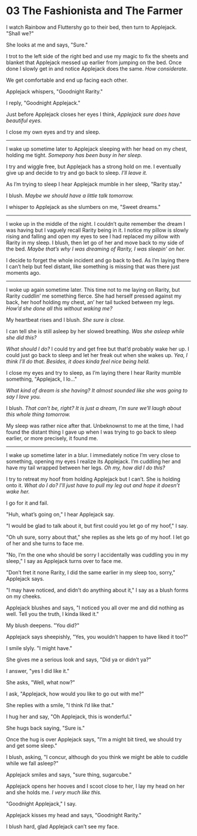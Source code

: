 # 03 The Fashionista and The Farmer

I watch Rainbow and Fluttershy go to their bed, then turn to Applejack. "Shall we?"

She looks at me and says, "Sure."

I trot to the left side of the right bed and use my magic to fix the sheets and blanket that Applejack messed up earlier from jumping on the bed. Once done I slowly get in and notice Applejack does the same. *How considerate.*

We get comfortable and end up facing each other.

Applejack whispers, "Goodnight Rarity."

I reply, "Goodnight Applejack."

Just before Applejack closes her eyes I think, *Applejack sure does have beautiful eyes.*

I close my own eyes and try and sleep.

***

I wake up sometime later to Applejack sleeping with her head on my chest, holding me tight. *Somepony has been busy in her sleep.*

I try and wiggle free, but Applejack has a strong hold on me. I eventually give up and decide to try and go back to sleep. *I’ll leave it.*

As I’m trying to sleep I hear Applejack mumble in her sleep, "Rarity stay."

I blush. *Maybe we should have a little talk tomorrow.*

I whisper to Applejack as she slumbers on me, "Sweet dreams."

***

I woke up in the middle of the night. I couldn’t quite remember the dream I was having but I vaguely recall Rarity being in it. I notice my pillow is slowly rising and falling and open my eyes to see I had replaced my pillow with Rarity in my sleep. I blush, then let go of her and move back to my side of the bed. *Maybe that’s why I was dreaming of Rarity, I was sleepin’ on her.*

I decide to forget the whole incident and go back to bed. As I’m laying there I can’t help but feel distant, like something is missing that was there just moments ago.

***

I woke up again sometime later. This time not to me laying on Rarity, but Rarity cuddlin’ me something fierce. She had herself pressed against my back, her hoof holding my chest, an’ her tail tucked between my legs. *How’d she done all this without waking me?*

My heartbeat rises and I blush. *She sure is close.*

I can tell she is still asleep by her slowed breathing. *Was she asleep while she did this?*

*What should I do?* I could try and get free but that’d probably wake her up. I could just go back to sleep and let her freak out when she wakes up. *Yea, I think I’ll do that. Besides, it does kinda feel nice being held.*

I close my eyes and try to sleep, as I’m laying there I hear Rarity mumble something, "Applejack, I lo..."

*What kind of dream is she having? It almost sounded like she was going to say I love you.*

I blush. *That can’t be, right? It is just a dream, I’m sure we’ll laugh about this whole thing tomorrow.*

My sleep was rather nice after that. Unbeknownst to me at the time, I had found the distant thing I gave up when I was trying to go back to sleep earlier, or more precisely, it found me.

***

I wake up sometime later in a blur. I immediately notice I’m very close to something, opening my eyes I realize its Applejack. I’m cuddling her and have my tail wrapped between her legs. *Oh my, how did I do this?*

I try to retreat my hoof from holding Applejack but I can’t. She is holding onto it. *What do I do? I’ll just have to pull my leg out and hope it doesn’t wake her.*

I go for it and fail.

"Huh, what’s going on," I hear Applejack say.

"I would be glad to talk about it, but first could you let go of my hoof," I say.

"Oh uh sure, sorry about that," she replies as she lets go of my hoof. I let go of her and she turns to face me.

"No, I’m the one who should be sorry I accidentally was cuddling you in my sleep," I say as Applejack turns over to face me.

"Don’t fret it none Rarity, I did the same earlier in my sleep too, sorry," Applejack says.

"I may have noticed, and didn’t do anything about it," I say as a blush forms on my cheeks.

Applejack blushes and says, "I noticed you all over me and did nothing as well. Tell you the truth, I kinda liked it."

My blush deepens. "You did?"

Applejack says sheepishly, "Yes, you wouldn’t happen to have liked it too?"

I smile slyly. "I might have."

She gives me a serious look and says, "Did ya or didn’t ya?"

I answer, "yes I did like it."

She asks, "Well, what now?"

I ask, "Applejack, how would you like to go out with me?"

She replies with a smile, "I think I’d like that."

I hug her and say, "Oh Applejack, this is wonderful."

She hugs back saying, "Sure is."

Once the hug is over Applejack says, "I’m a might bit tired, we should try and get some sleep."

I blush, asking, "I concur, although do you think we might be able to cuddle while we fall asleep?"

Applejack smiles and says, "sure thing, sugarcube."

Applejack opens her hooves and I scoot close to her, I lay my head on her and she holds me. *I very much like this.*

"Goodnight Applejack," I say.

Applejack kisses my head and says, "Goodnight Rarity."

I blush hard, glad Applejack can’t see my face.

